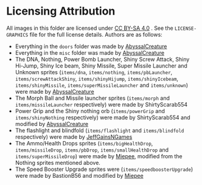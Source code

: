# Licensing Attribution 
All images in this folder are licensed under [CC BY-SA 4.0](https://creativecommons.org/licenses/by-sa/4.0/) . See the `LICENSE-GRAPHICS` file for the full license details.
Authors are as follows:
- Everything in the `doors` folder was made by [AbyssalCreature](https://github.com/AbyssalCreature)  
- Everything in the `misc` folder was made by [AbyssalCreature](https://github.com/AbyssalCreature)  
- The DNA, Nothing, Power Bomb Launcher, Shiny Screw Attack, Shiny Hi-Jump, Shiny Ice beam, Shiny Missile, Super Missile Launcher and Unknown sprites (`items/dna`, `items/nothing`, `items/pbLauncher`, `items/screwAttackShiny`, `items/shinyHijump`, `items/shinyIcebeam`, `items/shinyMissile`, `items/superMissileLauncher` and `items/unknown`) were made by [AbyssalCreature](https://github.com/AbyssalCreature)  
- The Morph Ball and Missile launcher sprites (`items/morph` and `items/missileLauncher` respectively) were made by ShirtyScarab554
- Power Grip and the Shiny nothing orb (`items/powerGrip` and `items/shinyNothing` respectively) were made by ShirtyScarab554 and modified by [AbyssalCreature](https://github.com/AbyssalCreature)
- The flashlight and blindfold (`items/flashlight` and `items/blindfold` respectively) were made by [JeffGainsNGames](https://www.youtube.com/@jeffgainsngames)
- The Ammo/Health Drops sprites (`items/bigHealthDrop`, `items/missileDrop`, `items/pbDrop`, `items/smallHealthDrop` and `items/superMissileDrop`) were made by [Miepee](https://github.com/Miepee), modified from the Nothing sprites mentioned above.
- The Speed Booster Upgrade sprites were (`items/speedboosterUpgrade`) were made by BastionB56 and modified by [Miepee](https://github.com/Miepee)

